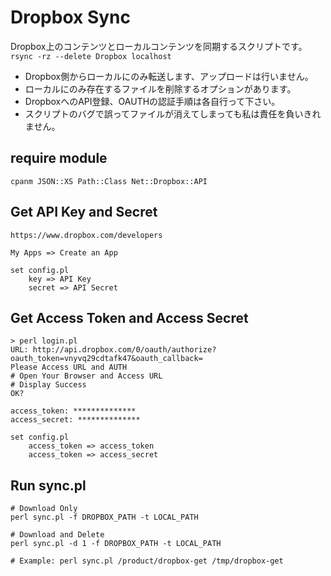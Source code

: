 # Dropbox Sync

Dropbox上のコンテンツとローカルコンテンツを同期するスクリプトです。 `rsync -rz --delete Dropbox localhost`

- Dropbox側からローカルにのみ転送します、アップロードは行いません。
- ローカルにのみ存在するファイルを削除するオプションがあります。
- DropboxへのAPI登録、OAUTHの認証手順は各自行って下さい。
- スクリプトのバグで誤ってファイルが消えてしまっても私は責任を負いきれません。

## require module

    cpanm JSON::XS Path::Class Net::Dropbox::API

## Get API Key and Secret

    https://www.dropbox.com/developers

    My Apps => Create an App

    set config.pl
        key => API Key
        secret => API Secret

## Get Access Token and Access Secret

    > perl login.pl
    URL: http://api.dropbox.com/0/oauth/authorize?oauth_token=vnyvq29cdtafk47&oauth_callback=
    Please Access URL and AUTH
    # Open Your Browser and Access URL
    # Display Success
    OK?

    access_token: **************
    access_secret: **************

    set config.pl
        access_token => access_token
        access_token => access_secret

## Run sync.pl

    # Download Only
    perl sync.pl -f DROPBOX_PATH -t LOCAL_PATH

    # Download and Delete
    perl sync.pl -d 1 -f DROPBOX_PATH -t LOCAL_PATH

    # Example: perl sync.pl /product/dropbox-get /tmp/dropbox-get
